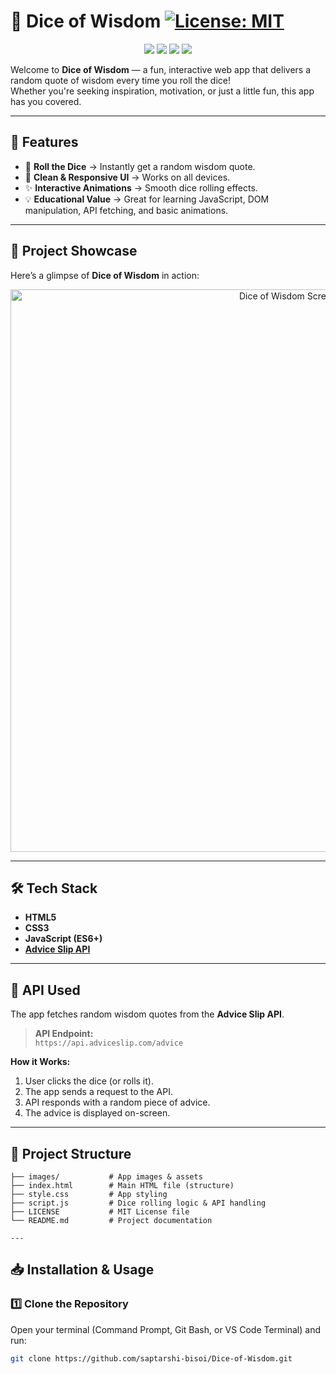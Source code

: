 # 🎲 Dice of Wisdom [![License: MIT](https://img.shields.io/badge/License-MIT-yellow.svg)](./LICENSE)

<p align="center">
  <img src="https://img.shields.io/badge/HTML5-E34F26?style=for-the-badge&logo=html5&logoColor=white" />
  <img src="https://img.shields.io/badge/CSS3-1572B6?style=for-the-badge&logo=css3&logoColor=white" />
  <img src="https://img.shields.io/badge/JavaScript-F7DF1E?style=for-the-badge&logo=javascript&logoColor=black" />
  <img src="https://img.shields.io/badge/API-Advice%20Slip-blue?style=for-the-badge" />
</p>

Welcome to **Dice of Wisdom** — a fun, interactive web app that delivers a random quote of wisdom every time you roll the dice!  
Whether you're seeking inspiration, motivation, or just a little fun, this app has you covered.

---

## 🚀 Features

- 🎲 **Roll the Dice** → Instantly get a random wisdom quote.
- 📜 **Clean & Responsive UI** → Works on all devices.
- ✨ **Interactive Animations** → Smooth dice rolling effects.
- 💡 **Educational Value** → Great for learning JavaScript, DOM manipulation, API fetching, and basic animations.

---

## 📸 Project Showcase

Here’s a glimpse of **Dice of Wisdom** in action:

<p align="center">
  <img width="900" alt="Dice of Wisdom Screenshot" src="https://github.com/user-attachments/assets/c9769625-8300-40a6-bbb3-974dd83a3c11" />
</p>

---

## 🛠️ Tech Stack

- **HTML5**
- **CSS3**
- **JavaScript (ES6+)**
- **[Advice Slip API](https://api.adviceslip.com/)**

---

## 🔗 API Used

The app fetches random wisdom quotes from the **Advice Slip API**.

> **API Endpoint:**  
> `https://api.adviceslip.com/advice`

**How it Works:**
1. User clicks the dice (or rolls it).
2. The app sends a request to the API.
3. API responds with a random piece of advice.
4. The advice is displayed on-screen.

---

## 📂 Project Structure

```plaintext
├── images/           # App images & assets
├── index.html        # Main HTML file (structure)
├── style.css         # App styling
├── script.js         # Dice rolling logic & API handling
├── LICENSE           # MIT License file
└── README.md         # Project documentation

---
```
## 📥 Installation & Usage

### 1️⃣ Clone the Repository
Open your terminal (Command Prompt, Git Bash, or VS Code Terminal) and run:
```bash
git clone https://github.com/saptarshi-bisoi/Dice-of-Wisdom.git
